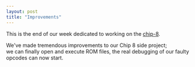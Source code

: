 ```yaml
---
layout: post
title: "Improvements"
---
```


This is the end of our week dedicated to working on the
[chip-8](https://github.com/s-society/chip-8). 

We've made tremendous improvements to our Chip 8 side project;  
we can finally open and execute ROM files, the real debugging of 
our faulty opcodes can now start.
